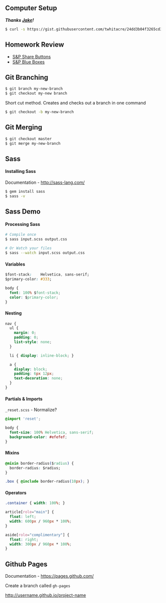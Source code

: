 ## Computer Setup

___Thanks [Jake](https://github.com/jacobthemyth)!___

```sh
$ curl -s https://gist.githubusercontent.com/twhitacre/24dd3b04f3265cd31fc1/raw/a6eaa774b4fc3682f7dcacc6ab1ec9fa203eeb55/check.sh | bash
```

## Homework Review

* [S&P Share Buttons](http://codepen.io/twhitacre/pen/oHnsE?editors=110)
* [S&P Blue Boxes](http://codepen.io/twhitacre/pen/Hlxjc?editors=110)


## Git Branching

```sh
$ git branch my-new-branch
$ git checkout my-new branch
```

Short cut method. Creates and checks out a branch in one command

```sh
$ git checkout -b my-new-branch
```

## Git Merging

```sh
$ git checkout master
$ git merge my-new-branch
```

## Sass

#### Installing Sass

Documentation - http://sass-lang.com/

```sh
$ gem install sass
$ sass -v
```

## Sass Demo

#### Processing Sass

```sh
# Compile once
$ sass input.scss output.css

# Or Watch your files
$ sass --watch input.scss output.css
```

#### Variables
```css
$font-stack:    Helvetica, sans-serif;
$primary-color: #333;

body {
  font: 100% $font-stack;
  color: $primary-color;
}
```

#### Nesting

```css
nav {
  ul {
    margin: 0;
    padding: 0;
    list-style: none;
  }

  li { display: inline-block; }

  a {
    display: block;
    padding: 6px 12px;
    text-decoration: none;
  }
}
```

#### Partials & Imports

`_reset.scss` - Normalize?

```css
@import 'reset';

body {
  font-size: 100% Helvetica, sans-serif;
  background-color: #efefef;
}
```

#### Mixins

```css
@mixin border-radius($radius) {
  border-radius: $radius;
}

.box { @include border-radius(10px); }
```

#### Operators

```css
.container { width: 100%; }

article[role="main"] {
  float: left;
  width: 600px / 960px * 100%;
}

aside[role="complimentary"] {
  float: right;
  width: 300px / 960px * 100%;
}
```

## Github Pages

Documentation - https://pages.github.com/

Create a branch called `gh-pages`

http://username.github.io/project-name
